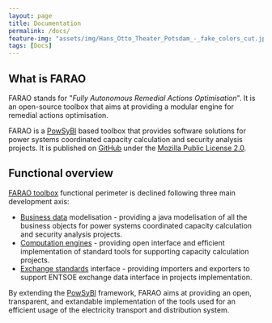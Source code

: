 ```yaml
---
layout: page
title: Documentation
permalink: /docs/
feature-img: "assets/img/Hans_Otto_Theater_Potsdam_-_fake_colors_cut.jpg"
tags: [Docs]
---
```


## What is FARAO

FARAO stands for "*Fully Autonomous Remedial Actions Optimisation*". It is an open-source
toolbox that aims at providing a modular engine for remedial actions optimisation.

FARAO is a [PowSyBl](http://www.powsybl.org) based toolbox that provides software
solutions for power systems coordinated capacity calculation and security analysis projects.
It is published on [GitHub](https://github.com/farao-community) under the [Mozilla Public License 2.0](https://www.mozilla.org/en-US/MPL/2.0/).

## Functional overview

[FARAO toolbox](https://github.com/farao-community/farao-core) functional perimeter is declined following three main development axis:

- [Business data](/docs/data) modelisation - providing a java modelisation of all the business objects
for power systems coordinated capacity calculation and security analysis projects.
- [Computation engines](/docs/engine) - providing open interface and efficient implementation of standard
tools for supporting capacity calculation projects.
- [Exchange standards](/docs/format) interface - providing importers and exporters to support ENTSOE exchange
data interface in projects implementation.    

By extending the [PowSyBl](http://www.powsybl.org) framework, FARAO aims at providing an open, transparent,
and extandable implementation of the tools used for an efficient usage of the electricity transport
and distribution system.


